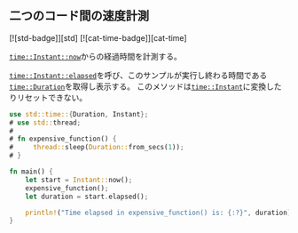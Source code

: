 ## 二つのコード間の速度計測

[![std-badge]][std] [![cat-time-badge]][cat-time]

[`time::Instant::now`]からの経過時間を計測する。

[`time::Instant::elapsed`]を呼び、このサンプルが実行し終わる時間である[`time::Duration`]を取得し表示する。
このメソッドは[`time::Instant`]に変換したりリセットできない。

```rust
use std::time::{Duration, Instant};
# use std::thread;
#
# fn expensive_function() {
#     thread::sleep(Duration::from_secs(1));
# }

fn main() {
    let start = Instant::now();
    expensive_function();
    let duration = start.elapsed();

    println!("Time elapsed in expensive_function() is: {:?}", duration);
}
```

[`time::Duration`]: https://doc.rust-lang.org/std/time/struct.Duration.html
[`time::Instant::elapsed`]: https://doc.rust-lang.org/std/time/struct.Instant.html#method.elapsed
[`time::Instant::now`]: https://doc.rust-lang.org/std/time/struct.Instant.html#method.now
[`time::Instant`]:https://doc.rust-lang.org/std/time/struct.Instant.html
